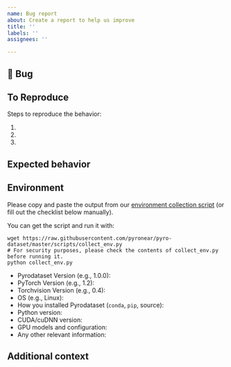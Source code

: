 ```yaml
---
name: Bug report
about: Create a report to help us improve
title: ''
labels: ''
assignees: ''

---
```


## 🐛 Bug

<!-- A clear and concise description of what the bug is. -->

## To Reproduce

Steps to reproduce the behavior:

1.
2.
3.

<!-- If you have a code sample, error messages, stack traces, please provide it here as well -->

## Expected behavior

<!-- A clear and concise description of what you expected to happen. -->

## Environment

Please copy and paste the output from our
[environment collection script](https://raw.githubusercontent.com/pyronear/pyro-dataset/master/scripts/collect_env.py)
(or fill out the checklist below manually).

You can get the script and run it with:
```
wget https://raw.githubusercontent.com/pyronear/pyro-dataset/master/scripts/collect_env.py
# For security purposes, please check the contents of collect_env.py before running it.
python collect_env.py
```

 - Pyrodataset Version (e.g., 1.0.0):
 - PyTorch Version (e.g., 1.2):
 - Torchvision Version (e.g., 0.4):
 - OS (e.g., Linux):
 - How you installed Pyrodataset (`conda`, `pip`, source):
 - Python version:
 - CUDA/cuDNN version:
 - GPU models and configuration:
 - Any other relevant information:


## Additional context

<!-- Add any other context about the problem here. -->
